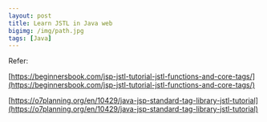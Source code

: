 ```yaml
---
layout: post
title: Learn JSTL in Java web
bigimg: /img/path.jpg
tags: [Java]
---
```





Refer:

[https://beginnersbook.com/jsp-jstl-tutorial-jstl-functions-and-core-tags/](https://beginnersbook.com/jsp-jstl-tutorial-jstl-functions-and-core-tags/)

[https://o7planning.org/en/10429/java-jsp-standard-tag-library-jstl-tutorial](https://o7planning.org/en/10429/java-jsp-standard-tag-library-jstl-tutorial)